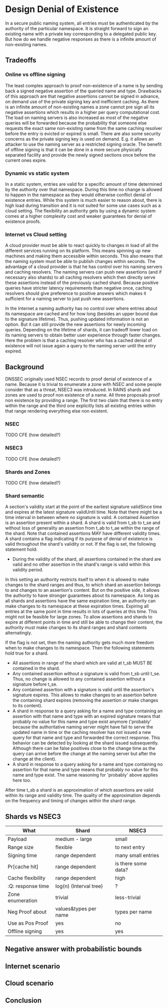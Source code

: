 # Design Denial of Existence

In a secure public naming system, all entries must be authenticated by the
authority of the particular namespace. It is straight forward to sign an
existing name with a private key corresponding to a delegated public key. But
how do we handle negative responses as there is a infinite amount of
non-existing names.

## Tradeoffs

### Online vs offline signing

The least complex approach to proof non-existence of a name is by sending back a
signed negative assertion of the queried name and type. Drawbacks of this
approach are that negative assertions cannot be signed in advance, on demand use
of the private signing key and inefficient caching. As there is an infinite
amount of non-existing names a zone cannot pre sign all its negative assertions
which results in a higher per query computational cost. The load on naming
servers is also increased as most of the negative queries will be forwarded
because the probability that someone else requests the exact same non-existing
name from the same caching resolver before the entry is evicted or expired is
small. There are also some security concerns as the private signing key is used
on demand. E.g. it allows an attacker to use the naming server as a restricted
signing oracle. The benefit of offline signing is that it can be done in a more
secure physically separated facility and provide the newly signed sections once
before the current ones expire.

### Dynamic vs static system

In a static system, entries are valid for a specific amount of time determined
by the authority over that namespace. During this time no change is allowed to
happen in the namespace as they would otherwise conflict denial of existence
entries. While this system is much easier to reason about, there is high load
during transition and it is not suited for some use cases such as a cloud
setting. The flexibility an authority gets by using a dynamic system comes at a
higher complexity cost and weaker guarantees for denial of existence proofs.

### Internet vs Cloud setting

A cloud provider must be able to react quickly to changes in load of all the
different services running on its platform. This means spinning up new machines
and making them accessible within seconds. This also means that the naming
system must be able to publish changes within seconds. The advantage of a cloud
provider is that he has control over his naming servers and caching resolvers.
The naming servers can push new assertions (and if necessary also shards) to all
caching resolvers which then directly serve these assertions instead of the
previously cached shard. Because positive queries have stricter latency
requirements than negative once, caching resolvers should give preference to
positive answers which makes it sufficient for a naming server to just push new
assertions.

In the Internet a naming authority has no control over where entries about its
namespace are cached and for how long (besides an upper bound due to the
signature lifetime). Thus, pushing updated information is not an option. But it
can still provide the new assertions for newly incoming queries. Depending on
the lifetime of shards, it can tradeoff lower load on its naming servers to
obtain better user experience through faster changes. Here the problem is that a
caching resolver who has a cached denial of existence will not issue again a
query to the naming server until the entry expired.

## Background

DNSSEC originally used NSEC records to proof denial of existence of a name.
Because it is trivial to enumerate a zone with NSEC and some people consider
that as a threat, NSEC3 was introduced. In RAINS shards and zones are used to
proof non existence of a name. All three proposals proof non existence by
providing a range. The first two claim that there is no entry within the range
and the third one explicitly lists all existing entries within that range
rendering everything else non existent.

### NSEC

TODO CFE (how detailed?)

### NSEC3

TODO CFE (how detailed?)

### Shards and Zones

TODO CFE (how detailed?)

### Shard semantic

A section's validity start at the point of the earliest signature validSince
time and expires at the latest signature validUntil time. Note that there might
be a time interval in between where no signature is valid. A contained Assertion
is an assertion present within a shard. A shard is valid from t_sb to t_se and
without loss of generality an assertion from t_ab to t_ae within the range of
the shard. Note that contained assertions MAY have different validity times. A
shard contains a flag indicating if its purpose of denial of existence is valid
throughout the shard's validity or not. If the flag is set, the following
statement hold:

- During the validity of the shard, all assertions contained in the shard are
  valid and no other assertion in the shard's range is valid within this
  validity period.

In this setting an authority restricts itself to when it is allowed to make
changes to the shard ranges and thus, to which shard an assertion belongs to and
changes to an assertion's content. But on the positive side, it allows the
authority to have stronger guarantees about its namespace. As long as all shards
and assertions have the same expiration time, an authority can make changes to
its namespace at these expiration times. Expiring all entries at the same point
in time results in lots of queries at this time. This might not be feasible for
large zones. To allow assertions and shards to expire at different points in
time and still be able to change their content, the authority must make changes
to its shard ranges and shard contents alternatingly.

If the flag is not set, then the naming authority gets much more freedom when to
make changes to its namespace. Then the following statements hold true for a
shard.

- All assertions in range of the shard which are valid at t_sb MUST BE contained
  in the shard.
- Any contained assertion without a signature is valid from t_sb until t_se.
  Thus, no change is allowed to any contained assertion without a signature
  before t_se.
- Any contained assertion with a signature is valid until the assertion's
  signature expires. This allows to make changes to an assertion before the
  containing shard expires (removing the assertion or make changes to its
  content).
- A shard in response to a query asking for a name and type containing an
  assertion with that name and type with an expired signature means that
  probably no value for this name and type exist anymore ('probably' because the
  authoritative naming server might have fail to serve the updated name in time
  or the caching resolver has not issued a new query for that name and type and
  forwarded the correct response. This behavior can be detected by looking at
  the shard issued subsequently. Although there can be false positives close to
  the change time as the query can arrive before the change at the naming server
  but after the change at the client).
- A shard in response to a query asking for a name and type containing no
  assertion for that name and type means that probably no value for this name
  and type exist. The same reasoning for 'probably' above applies here too.

After time t_sb a shard is an approximation of which assertions are valid within
its range and validity time. The quality of the approximation depends on the
frequency and timing of changes within the shard range.

## Shards vs NSEC3

| What               | Shard                  | NSEC3               |
|--------------------|------------------------|---------------------|
| Payload            | medium - large         | small               |
| Range size         | flexible               | to next entry       |
| Signing time       | range dependent        | many small entries  |
| Pr[cache hit]      | range dependent        | is there some data? |
| Cache flexibility  | range dependent        | high                |
| :Q: response time  | log(n) (Interval tree) | ?                   |
| Zone enumeration   | trivial                | less-trivial        |
| Neg Proof about    | values&types per name  | types per name      |
| Use as Pos Proof   | yes                    | no                  |
| Offline signing    | yes                    | yes                 |

## Negative answer with probabilistic bounds

## Internet scenario

## Cloud scenario

## Conclusion
